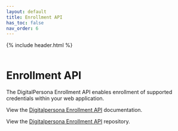 ```yaml
---
layout: default
title: Enrollment API
has_toc: false
nav_order: 6
---
```


{% include header.html %}  
<BR>

# Enrollment API  

The DigitalPersona Enrollment API enables enrollment of supported credentials within your web application.

View the [Digitalpersona Enrollment API](https://hidglobal.github.io/digitalpersona-enrollment/) documentation.

View the [Digitalpersona Enrollment API](https://github.com/hidglobal/digitalpersona-enrollment/) repository.
